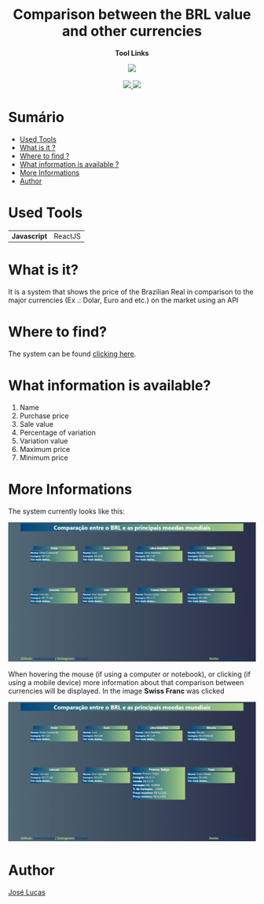 <h1 align='center'>Comparison between the BRL value and other currencies</h1>
<p align='center' id='links'><b>Tool Links</b></p>
<p align='center'>
  <a href="https://www.javascript.com/">
    <img src="https://img.shields.io/badge/Developed%20with-Javascript-black.svg?colorA=12E419&colorB=0C8D10&style=for-the-badge"/>
  </a>
</p>
<p align='center'>
  <a href="https://pt-br.reactjs.org/">
    <img src="https://img.shields.io/badge/Library-ReactJS-black.svg?colorA=12E419&colorB=0C8D10&style=for-the-badge"/>
  </a>
  <a href="https://docs.awesomeapi.com.br/api-de-moedas">
    <img src="https://img.shields.io/badge/API-Cotação%20de%20Moedas-black.svg?colorA=12E419&colorB=0C8D10&style=for-the-badge"/>
  </a>
</p>
<p align='center'>
  
  # Sumário
  
   - [Used Tools](#used-tools)
   - [What is it ?](#what-is-it)
   - [Where to find ?](#where-to-find)
   - [What information is available ?](#what-information-is-available)
   - [More Informations](#more-informations)
   - [Author](#author)
   
  # Used Tools
  
  <table>
  <tr>
    <td><b>Javascript</b></td>
    <td>ReactJS</td>
  </tr>
  </table>
  
  # What is it?
  <p>It is a system that shows the price of the Brazilian Real in comparison to the major currencies (Ex .: Dolar, Euro and etc.) on the market using an API</p>
  
  # Where to find?
  <p>The system can be found <a href='https://brl-currency-converter.vercel.app/'>clicking here</a>.
  
  # What information is available?
  <ol>
    <li>Name</li>
    <li>Purchase price</li>
    <li>Sale value</li>
    <li>Percentage of variation</li>
    <li>Variation value</li>
    <li>Maximum price</li>
    <li>Minimum price</li>
  </ol>
  
  # More Informations
  <p>The system currently looks like this: </p>
  
  <img src='one.png' />
  
  <p>When hovering the mouse (if using a computer or notebook), or clicking (if using a mobile device) more information about that comparison between currencies will be displayed. In the image <b> Swiss Franc </b> was clicked</p>
  
  <img src='two.png' />
  
  # Author
  <a href='https://www.instagram.com/jlucasgf/?hl=pt-br'>José Lucas</a>
  
</p>
